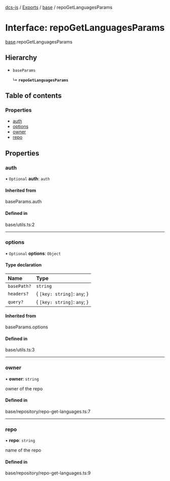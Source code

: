 [dcs-js](../README.md) / [Exports](../modules.md) / [base](../modules/base.md) / repoGetLanguagesParams

# Interface: repoGetLanguagesParams

[base](../modules/base.md).repoGetLanguagesParams

## Hierarchy

- `baseParams`

  ↳ **`repoGetLanguagesParams`**

## Table of contents

### Properties

- [auth](base.repoGetLanguagesParams.md#auth)
- [options](base.repoGetLanguagesParams.md#options)
- [owner](base.repoGetLanguagesParams.md#owner)
- [repo](base.repoGetLanguagesParams.md#repo)

## Properties

### <a id="auth" name="auth"></a> auth

• `Optional` **auth**: `auth`

#### Inherited from

baseParams.auth

#### Defined in

base/utils.ts:2

___

### <a id="options" name="options"></a> options

• `Optional` **options**: `Object`

#### Type declaration

| Name | Type |
| :------ | :------ |
| `basePath?` | `string` |
| `headers?` | { `[key: string]`: `any`;  } |
| `query?` | { `[key: string]`: `any`;  } |

#### Inherited from

baseParams.options

#### Defined in

base/utils.ts:3

___

### <a id="owner" name="owner"></a> owner

• **owner**: `string`

owner of the repo

#### Defined in

base/repository/repo-get-languages.ts:7

___

### <a id="repo" name="repo"></a> repo

• **repo**: `string`

name of the repo

#### Defined in

base/repository/repo-get-languages.ts:9

